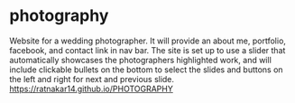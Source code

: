 # photography
Website for a wedding photographer. It will provide an about me, portfolio, facebook, and contact link in nav bar.
The site is set up to use a slider that automatically showcases the photographers highlighted work, and will include clickable bullets on the bottom to select the slides and buttons on the left and right for next and previous slide. 
https://ratnakar14.github.io/PHOTOGRAPHY
